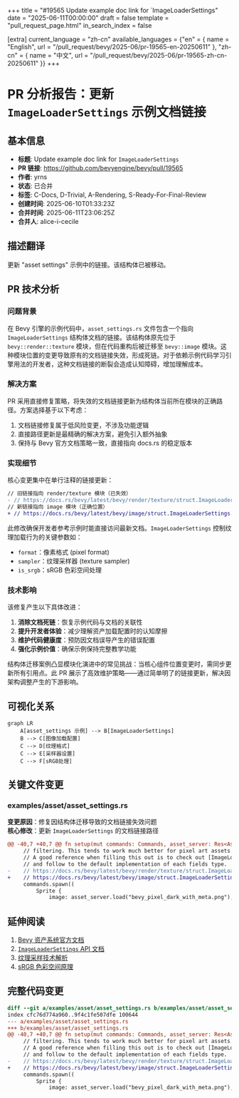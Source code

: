 +++
title = "#19565 Update example doc link for `ImageLoaderSettings"
date = "2025-06-11T00:00:00"
draft = false
template = "pull_request_page.html"
in_search_index = false

[extra]
current_language = "zh-cn"
available_languages = {"en" = { name = "English", url = "/pull_request/bevy/2025-06/pr-19565-en-20250611" }, "zh-cn" = { name = "中文", url = "/pull_request/bevy/2025-06/pr-19565-zh-cn-20250611" }}
+++

# PR 分析报告：更新 `ImageLoaderSettings` 示例文档链接

## 基本信息
- **标题**: Update example doc link for `ImageLoaderSettings`
- **PR 链接**: https://github.com/bevyengine/bevy/pull/19565
- **作者**: yrns
- **状态**: 已合并
- **标签**: C-Docs, D-Trivial, A-Rendering, S-Ready-For-Final-Review
- **创建时间**: 2025-06-10T01:33:23Z
- **合并时间**: 2025-06-11T23:06:25Z
- **合并人**: alice-i-cecile

## 描述翻译
更新 "asset settings" 示例中的链接。该结构体已被移动。

## PR 技术分析

### 问题背景
在 Bevy 引擎的示例代码中，`asset_settings.rs` 文件包含一个指向 `ImageLoaderSettings` 结构体文档的链接。该结构体原先位于 `bevy::render::texture` 模块，但在代码重构后被迁移至 `bevy::image` 模块。这种模块位置的变更导致原有的文档链接失效，形成死链。对于依赖示例代码学习引擎用法的开发者，这种文档链接的断裂会造成认知障碍，增加理解成本。

### 解决方案
PR 采用直接修复策略，将失效的文档链接更新为结构体当前所在模块的正确路径。方案选择基于以下考虑：
1. 文档链接修复属于低风险变更，不涉及功能逻辑
2. 直接路径更新是最精确的解决方案，避免引入额外抽象
3. 保持与 Bevy 官方文档策略一致，直接指向 docs.rs 的稳定版本

### 实现细节
核心变更集中在单行注释的链接更新：
```diff
// 旧链接指向 render/texture 模块（已失效）
- // https://docs.rs/bevy/latest/bevy/render/texture/struct.ImageLoaderSettings.html#
// 新链接指向 image 模块（正确位置）
+ // https://docs.rs/bevy/latest/bevy/image/struct.ImageLoaderSettings.html
```
此修改确保开发者参考示例时能直接访问最新文档。`ImageLoaderSettings` 控制纹理加载行为的关键参数如：
- `format`：像素格式 (pixel format)
- `sampler`：纹理采样器 (texture sampler)
- `is_srgb`：sRGB 色彩空间处理

### 技术影响
该修复产生以下具体改进：
1. **消除文档死链**：恢复示例代码与文档的关联性
2. **提升开发者体验**：减少理解资产加载配置时的认知摩擦
3. **维护代码健康度**：预防因文档误导产生的错误配置
4. **强化示例价值**：确保示例保持完整教学功能

结构体迁移案例凸显模块化演进中的常见挑战：当核心组件位置变更时，需同步更新所有引用点。此 PR 展示了高效维护策略——通过简单明了的链接更新，解决因架构调整产生的下游影响。

## 可视化关系

```mermaid
graph LR
    A[asset_settings 示例] --> B[ImageLoaderSettings]
    B --> C[图像加载配置]
    C --> D[纹理格式]
    C --> E[采样器设置]
    C --> F[sRGB处理]
```

## 关键文件变更

### examples/asset/asset_settings.rs
**变更原因**：修复因结构体迁移导致的文档链接失效问题  
**核心修改**：更新 `ImageLoaderSettings` 的文档链接路径

```diff
@@ -40,7 +40,7 @@ fn setup(mut commands: Commands, asset_server: Res<AssetServer>) {
     // filtering. This tends to work much better for pixel art assets.
     // A good reference when filling this out is to check out [ImageLoaderSettings::default()]
     // and follow to the default implementation of each fields type.
-    // https://docs.rs/bevy/latest/bevy/render/texture/struct.ImageLoaderSettings.html#
+    // https://docs.rs/bevy/latest/bevy/image/struct.ImageLoaderSettings.html
     commands.spawn((
         Sprite {
             image: asset_server.load("bevy_pixel_dark_with_meta.png"),
```

## 延伸阅读
1. [Bevy 资产系统官方文档](https://bevyengine.org/learn/book/assets/)
2. [`ImageLoaderSettings` API 文档](https://docs.rs/bevy/latest/bevy/image/struct.ImageLoaderSettings.html)
3. [纹理采样技术解析](https://learnopengl.com/Getting-started/Textures)
4. [sRGB 色彩空间原理](https://en.wikipedia.org/wiki/SRGB)

## 完整代码变更
```diff
diff --git a/examples/asset/asset_settings.rs b/examples/asset/asset_settings.rs
index cfc76d774a960..9f4c1fe507dfe 100644
--- a/examples/asset/asset_settings.rs
+++ b/examples/asset/asset_settings.rs
@@ -40,7 +40,7 @@ fn setup(mut commands: Commands, asset_server: Res<AssetServer>) {
     // filtering. This tends to work much better for pixel art assets.
     // A good reference when filling this out is to check out [ImageLoaderSettings::default()]
     // and follow to the default implementation of each fields type.
-    // https://docs.rs/bevy/latest/bevy/render/texture/struct.ImageLoaderSettings.html#
+    // https://docs.rs/bevy/latest/bevy/image/struct.ImageLoaderSettings.html
     commands.spawn((
         Sprite {
             image: asset_server.load("bevy_pixel_dark_with_meta.png"),
```
